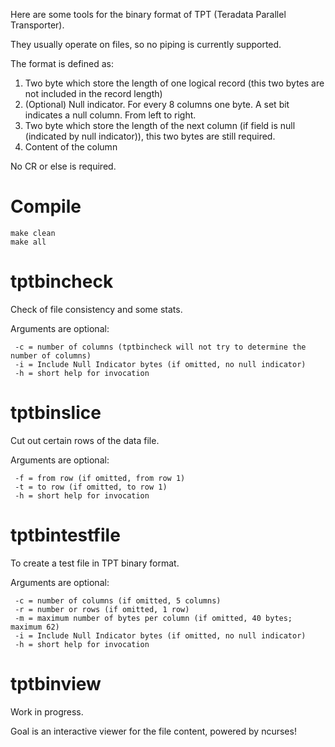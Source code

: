 Here are some tools for the binary format of TPT (Teradata Parallel Transporter).

They usually operate on files, so no piping is currently supported.

The format is defined as:

1. Two byte which store the length of one logical record (this two bytes are not included in the record length)
2. (Optional) Null indicator. For every 8 columns one byte. A set bit indicates a null column. From left to right.
3. Two byte which store the length of the next column (if field is null (indicated by null indicator)), this two bytes are still required.
4. Content of the column

No CR or else is required.

Compile
=======
```
make clean
make all
```

tptbincheck
===========
Check of file consistency and some stats.

Arguments are optional:
```
 -c = number of columns (tptbincheck will not try to determine the number of columns)
 -i = Include Null Indicator bytes (if omitted, no null indicator)
 -h = short help for invocation
```

tptbinslice
===========
Cut out certain rows of the data file.

Arguments are optional:
```
 -f = from row (if omitted, from row 1)
 -t = to row (if omitted, to row 1)
 -h = short help for invocation
```

tptbintestfile
==============
To create a test file in TPT binary format.

Arguments are optional:
```
 -c = number of columns (if omitted, 5 columns)
 -r = number or rows (if omitted, 1 row)
 -m = maximum number of bytes per column (if omitted, 40 bytes; maximum 62)
 -i = Include Null Indicator bytes (if omitted, no null indicator)
 -h = short help for invocation
```

tptbinview
==========
Work in progress.

Goal is an interactive viewer for the file content, powered by ncurses!
